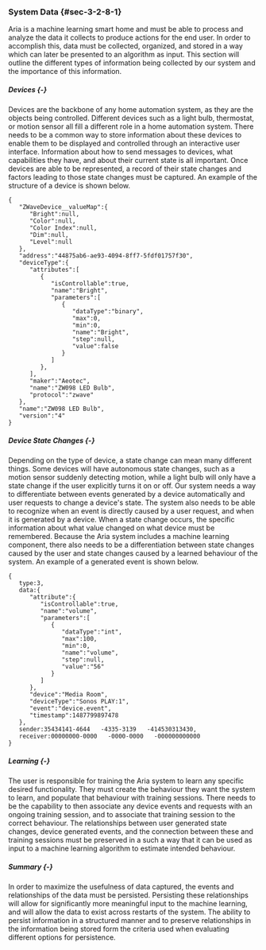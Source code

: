 ### System Data {#sec-3-2-8-1}

Aria is a machine learning smart home and must be able to process and analyze the data it collects
to produce actions for the end user. In order to accomplish this, data must be collected, organized,
and stored in a way which can later be presented to an algorithm as input. This section will outline
the different types of information being collected by our system and the importance of this 
information.

##### Devices {-}

Devices are the backbone of any home automation system, as they are the objects being controlled.
Different devices such as a light bulb, thermostat, or motion sensor all fill a different role in a
home automation system. There needs to be a common way to store information about these devices to
enable them to be displayed and controlled through an interactive user interface. Information about
how to send messages to devices, what capabilities they have, and about their current state is all
important. Once devices are able to be represented, a record of their state changes and factors 
leading to those state changes must be captured. An example of the structure of a device is shown
below.

```
{  
   "ZWaveDevice__valueMap":{  
      "Bright":null,
      "Color":null,
      "Color Index":null,
      "Dim":null,
      "Level":null
   },
   "address":"44875ab6-ae93-4094-8ff7-5fdf01757f30",
   "deviceType":{  
      "attributes":[  
         {  
            "isControllable":true,
            "name":"Bright",
            "parameters":[  
               {  
                  "dataType":"binary",
                  "max":0,
                  "min":0,
                  "name":"Bright",
                  "step":null,
                  "value":false
               }
            ]
         },
      ],
      "maker":"Aeotec",
      "name":"ZW098 LED Bulb",
      "protocol":"zwave"
   },
   "name":"ZW098 LED Bulb",
   "version":"4"
}																
```
##### Device State Changes {-} 

Depending on the type of device, a state change can mean many different things. Some devices will
have autonomous state changes, such as a motion sensor suddenly detecting motion, while a light bulb 
will only have a state change if the user explicitly turns it on or off. Our system needs a way to 
differentiate between events generated by a device automatically and user requests to change a 
device's state. The system also needs to be able to recognize when an event is directly caused by
a user request, and when it is generated by a device. When a state change occurs, the specific 
information about what value changed on what device must be remembered. Because the Aria system 
includes a machine learning component, there also needs to be a differentiation between state 
changes caused by the user and state changes caused by a learned behaviour of the system. An example
of a generated event is shown below.

```
{  
   type:3,
   data:{  
      "attribute":{  
         "isControllable":true,
         "name":"volume",
         "parameters":[  
            {  
               "dataType":"int",
               "max":100,
               "min":0,
               "name":"volume",
               "step":null,
               "value":"56"
            }
         ]
      },
      "device":"Media Room",
      "deviceType":"Sonos PLAY:1",
      "event":"device.event",
      "timestamp":1487799897478
   },
   sender:35434141-4644   -4335-3139   -414530313430,
   receiver:00000000-0000   -0000-0000   -000000000000
}
```

##### Learning {-}

The user is responsible for training the Aria system to learn any specific desired functionality.
They must create the behaviour they want the system to learn, and populate that behaviour with
training sessions. There needs to be the capability to then associate any device events and requests
with an ongoing training session, and to associate that training session to the correct behaviour.
The relationships between user generated state changes, device generated events, and the connection
between these and training sessions must be preserved in a such a way that it can be used as input 
to a machine learning algorithm to estimate intended behaviour.

##### Summary {-}

In order to maximize the usefulness of data captured, the events and relationships of the data must
be persisted. Persisting these relationships will allow for significantly more meaningful input to
the machine learning, and will allow the data to exist across restarts of the system. The ability to
persist information in a structured manner and to preserve relationships in the information being 
stored form the criteria used when evaluating different options for persistence.
